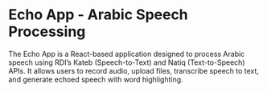 # Echo App - Arabic Speech Processing


The Echo App is a React-based application designed to process Arabic speech using RDI’s Kateb (Speech-to-Text) and Natiq (Text-to-Speech) APIs. It allows users to record audio, upload files, transcribe speech to text, and generate echoed speech with word highlighting.
